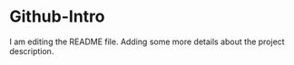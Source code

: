 # Github-Intro

I am editing the README file. Adding some more details about the project description.

